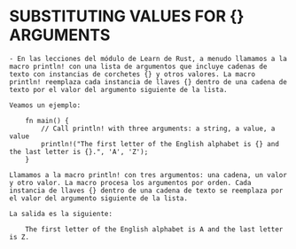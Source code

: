 
# SUBSTITUTING VALUES FOR {} ARGUMENTS

    - En las lecciones del módulo de Learn de Rust, a menudo llamamos a la macro println! con una lista de argumentos que incluye cadenas de texto con instancias de corchetes {} y otros valores. La macro println! reemplaza cada instancia de llaves {} dentro de una cadena de texto por el valor del argumento siguiente de la lista.

    Veamos un ejemplo:

        fn main() {
            // Call println! with three arguments: a string, a value, a value
            println!("The first letter of the English alphabet is {} and the last letter is {}.", 'A', 'Z');
        }

    Llamamos a la macro println! con tres argumentos: una cadena, un valor y otro valor. La macro procesa los argumentos por orden. Cada instancia de llaves {} dentro de una cadena de texto se reemplaza por el valor del argumento siguiente de la lista.

    La salida es la siguiente:

        The first letter of the English alphabet is A and the last letter is Z.